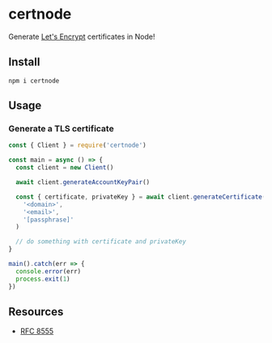 # certnode

Generate [Let's Encrypt](https://letsencrypt.org/) certificates in Node!

## Install

`npm i certnode`

## Usage

### Generate a TLS certificate

```js
const { Client } = require('certnode')

const main = async () => {
  const client = new Client()

  await client.generateAccountKeyPair()

  const { certificate, privateKey } = await client.generateCertificate(
    '<domain>',
    '<email>',
    '[passphrase]'
  )

  // do something with certificate and privateKey
}

main().catch(err => {
  console.error(err)
  process.exit(1)
})
```

## Resources

* [RFC 8555](https://datatracker.ietf.org/doc/rfc8555/)
